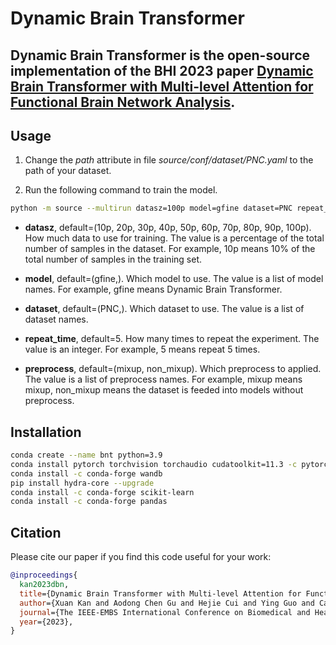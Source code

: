 # Dynamic Brain Transformer

Dynamic Brain Transformer is the open-source implementation of the BHI 2023 paper [Dynamic Brain Transformer with Multi-level Attention for Functional Brain Network Analysis](https://arxiv.org/abs/2309.01941).
---

## Usage

1. Change the *path* attribute in file *source/conf/dataset/PNC.yaml* to the path of your dataset.

2. Run the following command to train the model.

```bash
python -m source --multirun datasz=100p model=gfine dataset=PNC repeat_time=5 preprocess=mixup
```

- **datasz**, default=(10p, 20p, 30p, 40p, 50p, 60p, 70p, 80p, 90p, 100p). How much data to use for training. The value is a percentage of the total number of samples in the dataset. For example, 10p means 10% of the total number of samples in the training set.

- **model**, default=(gfine,). Which model to use. The value is a list of model names. For example, gfine means Dynamic Brain Transformer.

- **dataset**, default=(PNC,). Which dataset to use. The value is a list of dataset names.

- **repeat_time**, default=5. How many times to repeat the experiment. The value is an integer. For example, 5 means repeat 5 times.

- **preprocess**, default=(mixup, non_mixup). Which preprocess to applied. The value is a list of preprocess names. For example, mixup means mixup, non_mixup means the dataset is feeded into models without preprocess.


## Installation

```bash
conda create --name bnt python=3.9
conda install pytorch torchvision torchaudio cudatoolkit=11.3 -c pytorch
conda install -c conda-forge wandb
pip install hydra-core --upgrade
conda install -c conda-forge scikit-learn
conda install -c conda-forge pandas
```

## Citation

Please cite our paper if you find this code useful for your work:
```bibtex
@inproceedings{
  kan2023dbn,
  title={Dynamic Brain Transformer with Multi-level Attention for Functional Brain Network Analysis},
  author={Xuan Kan and Aodong Chen Gu and Hejie Cui and Ying Guo and Carl Yang},
  journal={The IEEE-EMBS International Conference on Biomedical and Health Informatics},
  year={2023},
}
```
